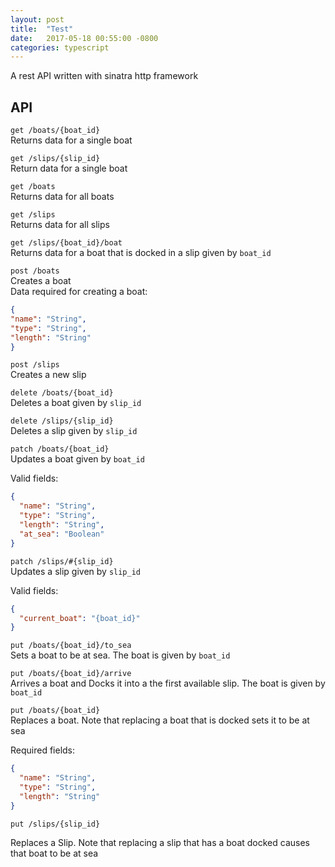```yaml
---
layout: post
title:  "Test"
date:   2017-05-18 00:55:00 -0800
categories: typescript
---
```

A rest API written with sinatra http framework

## API
```get /boats/{boat_id}```  
  Returns data for a single boat
  
  
  
```get /slips/{slip_id}```  
  Return data for a single boat
  
  
  
```get /boats```   
  Returns data for all boats



```get /slips```   
  Returns data for all slips
  
  
  
```get /slips/{boat_id}/boat```  
  Returns data for a boat that is docked in a slip given by `boat_id`



```post /boats ```   
  Creates a boat  
  Data required for creating a boat:
  ```json
{
  "name": "String",
  "type": "String",
  "length": "String"
}
```
  
```post /slips```  
  Creates a new slip

```delete /boats/{boat_id}```   
  Deletes a boat given by `slip_id`
  
```delete /slips/{slip_id}```   
  Deletes a slip given by `slip_id` 
  
```patch /boats/{boat_id}```  
  Updates a boat given by `boat_id` 
    
  Valid fields:
```json
{
  "name": "String",
  "type": "String",
  "length": "String",
  "at_sea": "Boolean"
}
```

```patch /slips/#{slip_id}```   
  Updates a slip given by `slip_id`
  
  Valid fields:  

```json
{
  "current_boat": "{boat_id}" 
}
```




```put /boats/{boat_id}/to_sea```   
  Sets a boat to be at sea. The boat is given by `boat_id`



```put /boats/{boat_id}/arrive```   
  Arrives a boat and Docks it into a the first available slip. The boat is given by `boat_id`



```put /boats/{boat_id}```   
  Replaces a boat. Note that replacing a boat that is docked sets it to be at sea
  
  Required fields:
```json
{
  "name": "String",
  "type": "String",
  "length": "String"
}
```


```put /slips/{slip_id}```

Replaces a Slip. Note that replacing a slip that has a boat docked causes that boat to be at sea  